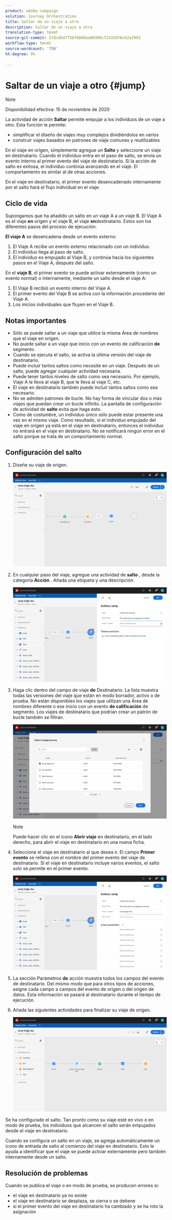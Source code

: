 ```yaml
---
product: adobe campaign
solution: Journey Orchestration
title: Saltar de un viaje a otro
description: Saltar de un viaje a otro
translation-type: tm+mt
source-git-commit: 57dc86d775bf8860aa09300cf2432d70c62a2993
workflow-type: tm+mt
source-wordcount: '758'
ht-degree: 0%

---
```



# Saltar de un viaje a otro {#jump}

>[!NOTE]
>
>Disponibilidad efectiva: 15 de noviembre de 2020

La actividad de acción **Saltar** permite empujar a los individuos de un viaje a otro. Esta función le permite:

* simplificar el diseño de viajes muy complejos dividiéndolos en varios
* construir viajes basados en patrones de viaje comunes y reutilizables

En el viaje en origen, simplemente agregue un **Salto** y seleccione un viaje en destinatario. Cuando el individuo entra en el paso de salto, se envía un evento interno al primer evento del viaje de destinatario. Si la acción de salto es exitosa, el individuo continúa avanzando en el viaje. El comportamiento es similar al de otras acciones.

En el viaje en destinatario, el primer evento desencadenado internamente por el salto hará el flujo individual en el viaje.

## Ciclo de vida

Supongamos que ha añadido un salto en un viaje A a un viaje B. El Viaje A es el viaje **en** origen y el viaje B, el viaje **en**destinatario.
Estos son los diferentes pasos del proceso de ejecución:

**El viaje A** se desencadena desde un evento externo:

1. El Viaje A recibe un evento externo relacionado con un individuo.
1. El individuo llega al paso de salto.
1. El individuo es empujado al Viaje B, y continúa hacia los siguientes pasos en el Viaje A, después del salto.

En el **viaje B**, el primer evento se puede activar externamente (como un evento normal) o internamente, mediante un salto desde el viaje A:

1. El Viaje B recibió un evento interno del Viaje A.
1. El primer evento del Viaje B se activa con la información procedente del Viaje A.
1. Los inicios individuales que fluyen en el Viaje B.

## Notas importantes

* Sólo se puede saltar a un viaje que utilice la misma Área de nombres que el viaje en origen.
* No puede saltar a un viaje que inicio con un evento de calificación **de** segmento.
* Cuando se ejecuta el salto, se activa la última versión del viaje de destinatario.
* Puede incluir tantos saltos como necesite en un viaje. Después de un salto, puede agregar cualquier actividad necesaria.
* Puede tener tantos niveles de salto como sea necesario. Por ejemplo, Viaje A le lleva al viaje B, que le lleva al viaje C, etc.
* El viaje en destinatario también puede incluir tantos saltos como sea necesario.
* No se admiten patrones de bucle. No hay forma de vincular dos o más viajes que puedan crear un bucle infinito. La pantalla de configuración de actividad de **salto** evita que haga esto.
* Como de costumbre, un individuo único sólo puede estar presente una vez en el mismo viaje. Como resultado, si el individuo empujado del viaje en origen ya está en el viaje en destinatario, entonces el individuo no entrará en el viaje en destinatario. No se notificará ningún error en el salto porque se trata de un comportamiento normal.

## Configuración del salto

1. Diseñe su viaje de origen.

   ![](../assets/jump1.png)

1. En cualquier paso del viaje, agregue una actividad de **salto** , desde la categoría **Acción** . Añada una etiqueta y una descripción.

   ![](../assets/jump2.png)

1. Haga clic dentro del campo de viaje **de** Destinatario.
La lista muestra todas las versiones del viaje que están en modo borrador, activo o de prueba. No están disponibles los viajes que utilizan una Área de nombres diferente o ese inicio con un evento **de calificación** de segmento. Los viajes de destinatario que podrían crear un patrón de bucle también se filtran.

   ![](../assets/jump3.png)

   >[!NOTE]
   >
   >Puede hacer clic en el icono **Abrir viaje** en destinatario, en el lado derecho, para abrir el viaje en destinatario en una nueva ficha.

1. Seleccione el viaje en destinatario al que desea ir.
El campo **Primer evento** se rellena con el nombre del primer evento del viaje de destinatario. Si el viaje en destinatario incluye varios eventos, el salto solo se permite en el primer evento.

   ![](../assets/jump4.png)

1. La sección Parámetros **de** acción muestra todos los campos del evento de destinatario. Del mismo modo que para otros tipos de acciones, asigne cada campo a campos del evento de origen o del origen de datos. Esta información se pasará al destinatario durante el tiempo de ejecución.
1. Añada las siguientes actividades para finalizar su viaje de origen.

   ![](../assets/jump5.png)

Se ha configurado el salto. Tan pronto como su viaje esté en vivo o en modo de prueba, los individuos que alcancen el salto serán empujados desde el viaje en destinatario.

Cuando se configura un salto en un viaje, se agrega automáticamente un icono de entrada de salto al comienzo del viaje en destinatario. Esto le ayuda a identificar que el viaje se puede activar externamente pero también internamente desde un salto.

## Resolución de problemas

Cuando se publica el viaje o en modo de prueba, se producen errores si:
* el viaje en destinatario ya no existe
* el viaje en destinatario se desplaza, se cierra o se detiene
* si el primer evento del viaje en destinatario ha cambiado y se ha roto la asignación
